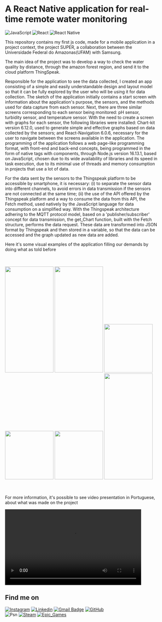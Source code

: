 # A React Native application for real-time remote water monitoring
![JavaScript](https://img.shields.io/badge/JavaScript-F7DF1E?logo=javascript&logoColor=black)
![React](https://img.shields.io/badge/React-20232A?logo=react&logoColor=61DAFB)
![React Native](https://img.shields.io/badge/React_Native-20232A?&logo=react&logoColor=61DAFB)

<p/>This repository contains my first js code, made for a mobile application in a project context, the project SUPER, a collaboration between the Universidade Federal do Amazonas(UFAM) with Samsung.<p/>
<p>The main idea of the project was to develop a way to check the water quality by distance, through the amazon forest region, and send it to the cloud platform ThingSpeak.<p/>
<p>Responsible for the application to see the data collected, I created an app consisting of a simple and easily understandable design and layout model so that it can be fully explored by the user who will be using it for data collection. The sketch of the application initially contains a start screen with information about the application's purpose, the sensors, and the methods used for data capture from each sensor. Next, there are three similar screens corresponding to each sensor being monitored: pH sensor, turbidity sensor, and temperature sensor. With the need to create a screen with graphs for each sensor, the following libraries were installed: Chart-kit version 6.12.0, used to generate simple and effective graphs based on data collected by the sensors; and React-Navigation 6.0.6, necessary for the user to navigate between the screens available in the application. The programming of the application follows a web page-like programming format, with front-end and back-end concepts, being programmed in the form of native tags with components, through Node.js version 16.13.1, based on JavaScript, chosen due to its wide availability of libraries and its speed in task execution, due to its minimal use of threads and memory consumption in projects that use a lot of data.</p>
<p>For the data sent by the sensors to the Thingspeak platform to be accessible by smartphone, it is necessary: (i) to separate the sensor data into different channels, to avoid errors in data transmission if the sensors are not connected at the same time; (ii) the use of the API offered by the Thingspeak platform and a way to consume the data from this API, the Fetch method, used natively by the JavaScript language for data consumption on a simplified way. With the Thingspeak architecture adhering to the MQTT protocol model, based on a 'publisher/subscriber' concept for data transmission, the get_Chart function, built with the Fetch structure, performs the data request. These data are transformed into JSON format by Thingspeak and then stored in a variable, so that the data can be accessed and the graph updated as new data are added.</p>
<p>Here it's some visual examples of the application filling our demands by doing what as told before</p>
<br/>
<br/>
<img width="160" height="350" src="https://github.com/leomds/reactNative_monitoringApp/assets/95592703/010e5374-e4ac-434b-ba86-498f1e0fd941"/>
<img width="160" height="350" src="https://github.com/leomds/reactNative_monitoringApp/assets/95592703/f2150898-18de-4ad8-85be-f4723e8582e2"/>
<img width="160" src="https://github.com/leomds/reactNative_monitoringApp/assets/95592703/4cdd6276-7ae6-4fba-9d22-2b6d0b07e99e"/>
<img width="160" src="https://github.com/leomds/reactNative_monitoringApp/assets/95592703/201bf6a2-5840-49e2-bc9c-0b775639f8cb"/>
<img width="160" src="https://github.com/leomds/reactNative_monitoringApp/assets/95592703/2a7af9e0-2643-41ca-bb1e-0056a408d3d1"/>
<img width="160" height="350" src="https://github.com/leomds/reactNative_monitoringApp/assets/95592703/1859ea7e-80f9-4480-bb01-da34e3195089"/>
<br/>
<br/>
<br/>
<p>For more information, it's possible to see video presentation in Portuguese, about what was made on the project</p>
<video width="450" height="250" src="https://github.com/leomds/reactNative_monitoringApp/assets/95592703/0b474f6e-70ba-410b-92cc-5bebc4dc92d2"></video>

## Find me on
[![Instagram](https://img.shields.io/badge/jljoseleandro-E4405F?logo=instagram&logoColor=white)](https://www.instagram.com/jljoseleandro/)
[![Linkedin](https://img.shields.io/badge/-joseleandroms-blue?style=flat-square&logo=Linkedin&logoColor=white)](https://www.linkedin.com/in/joseleandroms)
[![Gmail Badge](https://img.shields.io/badge/-jlmdsjoseleandro@gmail.com-006bed?style=flat-square&logo=Gmail&logoColor=white&link=mailto:SEU-EMAIL)](mailto:jlmdsjoseleandro@gmail.com)
[![GitHub](https://img.shields.io/github/followers/leomds?label=leomds&style=social)](https://github.com/leomds/)
<br/>
![Psn](https://img.shields.io/badge/darkness\_potatoe-003791?&logo=playstation&logoColor=white)
[![Steam](https://img.shields.io/badge/Leo_sem_o_Stronda-000000?&logo=steam&logoColor=white)](https://steamcommunity.com/profiles/76561198122699331)
[![Epic_Games](https://img.shields.io/badge/leo_no_stronder-313131?logo=Epic%20Games&logoColor=white)](https://launcher.store.epicgames.com/u/fb7adbc0ede5459f8e61d07ba4c32e17)
